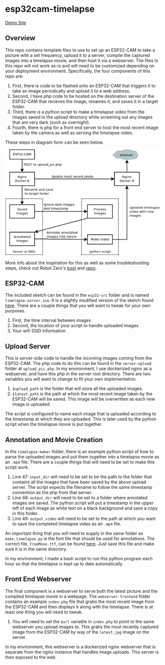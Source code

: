 # esp32cam-timelapse

[Demo Site](https://garden.muffalings.com/)

## Overview

This repo contains template files to use to set up an ESP32-CAM to take a picture with a set frequency, upload it to a server, compile the captured images into a timelapse movie, and then host it via a webserver. The files in this repo will not work as-is and will need to be customized depending on your deployment environment. Specifically, the four components of this repo are: 

1. First, there is code to be flashed onto an ESP32-CAM that triggers it to take an image periodically and upload it to a web address. 
2. Second, I have php code to be hosted on the destination server of the ESP32-CAM that recieves the image, renames it, and saves it in a target folder.
3. Third, there is a python script to make a timelapse video from the images saved in the upload directory while screening out any images that are very dark (such as overnight).
4. Fourth, there is php for a front end server to host the most recent image taken by the camera as well as serving the timelapse video.

These steps in diagram form can be seen below.

![diagram](.github/diagram.png)

More info about the inspiration for this as well as some troubleshooting steps, check out Robot Zero's [post](https://robotzero.one/time-lapse-esp32-cameras/) and [repo](https://github.com/robotzero1/esp32cam-timelapse).

## ESP32-CAM

The included sketch can be found in the `esp32-src` folder and is named `timelapse-server.ino`. It is a slightly modified version of the sketch found [here](https://github.com/robotzero1/esp32cam-timelapse/blob/master/timelapse-server.ino). There are a couple things that you will want to tweak for your own purposes. 

1. First, the time interval between images
2. Second, the location of your script to handle uploaded images
3. Your wifi SSID information

## Upload Server

This is server-side code to handle the incoming images coming from the ESP32-CAM. The php code to do this can be found in the `server-upload` folder at `upload_pic.php`. In my environment, I use dockerized nginx as a webserver, and have this php in the server root directory. There are two variables you will want to change to fit your own implementation.

1. `$upload_path` is the folder that will store all the uploaded images.
2. `$latest_path` is the path at which the most recent image taken by the ESP32-CAM will be saved. This image will be overwritten as each new image is uploaded.

The script is configured to name each image that is uploaded according to the timestamp at which they are uploaded. This is later used by the python script when the timelapse movie is put together.

## Annotation and Movie Creation

In the `timelapse-maker` folder, there is an example python script of how to parse the uploaded images and put them together into a timelapse movie as an `.mp4` file. There are a couple things that will need to be set to make this script work.

1. Line 47: `input_dir` will need to be set to be the path to the folder that contains all the images that have been saved by the above upload server. The script expects the filename to follow the same timestamp convention as the php from that server.
2. Line 48: `output_dir` will need to be set to a folder where annotated images are saved. The python script will put a timestamp in the upper left of each image as white text on a black background and save a copy in this folder.
3. Line 49: `output_video` will need to be set to the path at which you want to save the completed timelapse video as an `.mp4` file.

An important thing that you will need to supply in the same folder as `make_timelapse.py` is the font file that should be used for annotations. The correct file, `FreeMono.ttf`, can be found [here](https://github.com/opensourcedesign/fonts/blob/master/gnu-freefont_freemono/FreeMono.ttf). Just save this file and make sure it is in the same directory.

In my environment, I made a bash script to run this python program each hour so that the timelapse is kept up to date automatically.

## Front End Webserver

The final component is a webserver to serve both the latest picture and the compiled timelapse movie in a webpage. The `webserver-frontend` folder contains an example `index.php` file that grabs the most recent image from the ESP32-CAM and then displays it along with the timelapse. There is at least one thing you will need to tweak.

1. You will need to set the `$url` variable in `index.php` to point to the same webserver you upload images to. This grabs the most recently captured image from the ESP32-CAM by way of the `latest.jpg` image on the server.

In my environment, this webserver is a dockerized nginx webserver that is separate from the nginx instance that handles image uploads. This server is then exposed to the web.